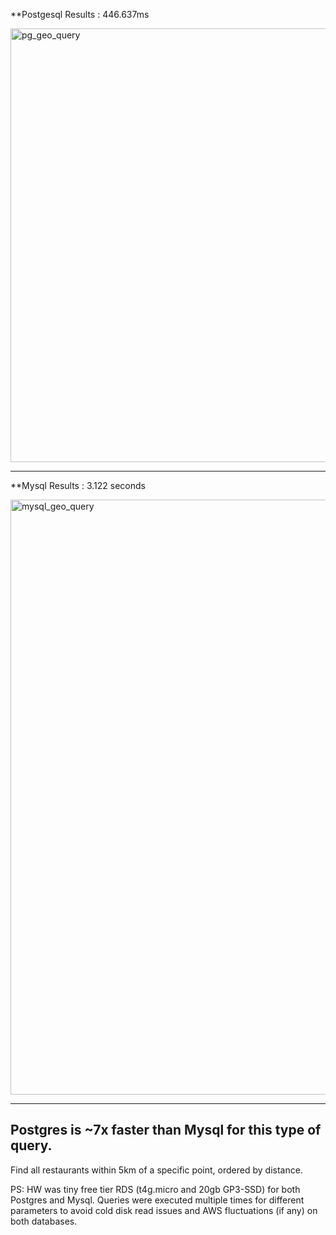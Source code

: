 **Postgesql Results : 446.637ms 

<img width="694" alt="pg_geo_query" src="https://github.com/user-attachments/assets/1b106917-0b71-4122-b3cf-ad64fcf656ee" />


-----------------------------------------------------------------------------------------------------------------------------

**Mysql Results : 3.122 seconds

<img width="952" alt="mysql_geo_query" src="https://github.com/user-attachments/assets/8b845f99-34cd-434a-9334-d3f37a574a12" />


-----------------------------------------------------------------------------------------------------------------------------

****Postgres is ~7x faster than Mysql for this type of query.****
---

Find all restaurants within 5km of a specific point, ordered by distance.

PS: HW was tiny free tier RDS (t4g.micro and 20gb GP3-SSD) for both Postgres and Mysql. Queries were executed multiple times for different parameters to avoid cold disk read issues and AWS fluctuations (if any) on both databases.
